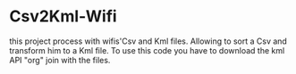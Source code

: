 # Csv2Kml-Wifi
this project process with wifis'Csv and Kml files. Allowing to sort a Csv and transform him to a Kml file.
To use this code you have to download the kml API "org" join with the files.
